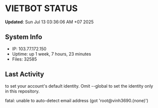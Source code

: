 # VIETBOT STATUS
**Updated**: Sun Jul 13 03:36:06 AM +07 2025

## System Info
- IP: 103.77.172.150
- Uptime: up 1 week, 7 hours, 23 minutes
- Files: 32585

## Last Activity

to set your account's default identity.
Omit --global to set the identity only in this repository.

fatal: unable to auto-detect email address (got 'root@vinh3690.(none)')

